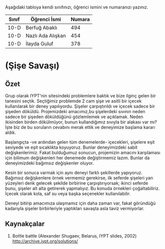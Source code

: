 

Aşağıdaki tabloya kendi sınıfınızı, öğrenci ismini ve numaranızı yazınız. 

Sınıf | Öğrenci İsmi  | Numara
-------|----------------|--------
10-D   | Berfuğ Abaklı | 494
10-D   | Nazlı Ada Alışkan | 454
10-D   | İlayda Guluf | 378

#  (Şişe Savaşı)
## Özet
Grup olarak IYPT'nin sitesindeki problemlere baktık ve bize ilginç gelen bir tanesini seçtik. Seçtiğimiz problemde 2 cam şişe ve asitli bir içecek kullanılarak bir deney yapılıyordu. Şişeler çarpıştırıldı ve içecek sadece bir şişeden döküldü. Projemizdeki amacımız,bu şişelerdeki sıvının neden sadece bir şişeden döküldüğünü gözlemlemek ve açıklamak. Neden ikisinden birden dökülmüyor, bunun kullandığımız sıvıyla bir alakası var mı? İşte biz de bu soruların cevabını merak ettik ve deneyimize başlama kararı aldık.

Başlangıçta -ve ardından gelen tüm denemelerde- içecekleri, şişelere eşit seviyede ve eşit sıcaklıkta koyuyoruz. Bunlar deneyimizdeki sabit değişkenlerimiz. Fakat bulduğumuz sonucun, projemizin amacını karşılaması için bilimum değişkenleri her denemede değiştirmemiz lazım. Bunlar da deneyimizdeki bağımsız değişkenler oluyor.

Kesin bir sonuca varmak için aynı deneyi farklı şekillerde yapıyoruz. Bağımsız değişkenlere örnek vermemiz gerekirse, ilk seferde şişeleri yan yüzeyleri denk gelecek şekilde birbirine çarpıştırıyorsak; ikinci seferde bunu, şişeler alt alta getirerek yapmalıyız. Bu konuda örnekleri çoğaltabiliriz. İçecek olarak kola, saf su veya başka seçenekler kullanılabilir.

Deneyi bitirip amacımıza ulaşmamız için daha zaman var, fakat göründüğü kadarıyla şişeler birbirleriyle yaptıkları savaşta asla taviz vermiyorlar.

## Kaynakçalar  
 1. Bottle battle (Alexander Shugaev, Belarus, IYPT slides, 2002)
 http://archive.iypt.org/solutions/
 

